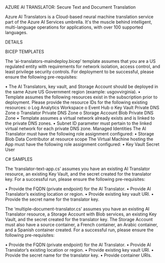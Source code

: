 AZURE AI TRANSLATOR: Secure Text and Document Translation 

Azure AI Translators is a Cloud-based neural machine translation service part of the Azure AI Services umbrella. 
It's the muscle behind intelligent, multi-language operations for applications, with over 100 supported languages.

DETAILS

BICEP TEMPLATES

The ‘ai-translators-maindeploy.bicep’ template assumes that you are a US regulated entity with requirements for network isolation, access control, and least privilege security controls. For deployment to be successful, please ensure the following pre-requisites:

  •	The AI Translators, key vault, and Storage Account should be deployed in the same Azure US Government region (example:      usgovvirginia).
  •	Template assumes the following resources exist in the subscription prior to deployment. Please provide the resource IDs     for the following existing resources:
      o	Log Analytics Workspace
      o	Event Hub
      o	Key Vault Private DNS Zone
      o	Translator Private DNS Zone
      o	Storage Account Blob Private DNS Zone
  •	Template assumes a virtual network already exists and is linked to the private DNS zones. 
  •	Subnet ID parameter must pertain to the linked virtual network for each private DNS zone. 
    Managed Identities
    The AI Translator must have the following role assignment configured: 
  •	Storage Blob Data Contributor at resource scope
    The Virtual Machine hosting the App must have the following role assignment configured:
  •	Key Vault Secret User

C# SAMPLES

The ‘translator-text-app.cs’ assumes you have an existing AI Translator resource, an existing Key Vault, and the secret created for the translator key. For a successful run, please ensure the following pre-requisites:

  •	Provide the FQDN (private endpoint) for the AI Translator.
  •	Provide AI Translator’s existing location or region. 
  •	Provide existing key vault URI.
  •	Provide the secret name for the translator key.

The ‘multiple-document-translator.cs’ assumes you have an existing AI Translator resource, a Storage Account with Blob services, an existing Key Vault, and the secret created for the translator key. The Storage Account must also have a source container, a French container, an Arabic container, and a Spanish container created. For a successful run, please ensure the following pre-requisites:

  •	Provide the FQDN (private endpoint) for the AI Translator.
  •	Provide AI Translator’s existing location or region. 
  •	Provide existing key vault URI.
  •	Provide the secret name for the translator key.
  •	Provide container URIs. 

